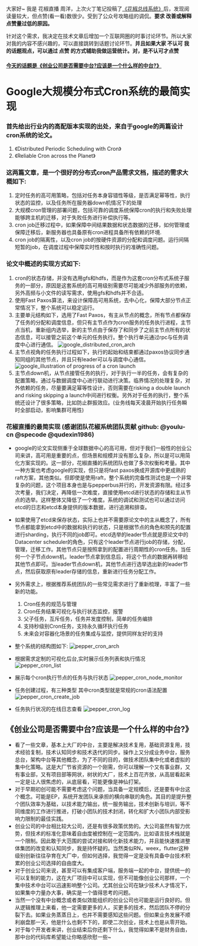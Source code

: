 大家好~ 我是 花椒直播 周洋，上次火丁笔记投稿了[《花椒总线系统》](http://mp.weixin.qq.com/s?__biz=Mzg5NTEzODk4Mg==&mid=2247483688&idx=1&sn=7285e38c876c068bc6cd6dbe55ec5b6f&chksm=c015ace1f76225f78e6d199f8fd2d8c829e36df624ef81e8ff4a548aec3686539805b8ffa9b2#rd)后，发现阅读量较大，但点赞(看一看)数很少。受到了公众号攻略组的调侃。**要求 改善或解释 点赞量过低的原因。**

针对这个需求，我决定在技术文章后增加一个互联网圈的时事讨论环节。所以大家对我的内容不感兴趣的，可以直接跳转到话题讨论环节。**并且如果大家 不认可 我的话题观点，可以通过 点赞 的方式辅助我做运营统计。对，是不认可才点赞**

#### [今天的话题是《创业公司是否需要中台?应该是一个什么样的中台?》](#jump_zhongtai)

# Google大规模分布式Cron系统的最简实现

### 首先给出行业内的高配版本实现的出处，来自于google的两篇设计cron系统的论文。
1. 《Distributed Periodic Scheduling with Cron》
2. 《Reliable Cron across the Planet》

### 这两篇文章，是一个很好的分布式cron产品需求文档，描述的需求大概如下:

1. 定时任务的高可用策略，包括对任务本身容错性等级，是否满足幂等性，执行状态的监控，以及任务所在服务器down机情况下的处理
2. 大规模cron管理的部署问题，包括可靠的调度系统保障cron的执行和失败处理能够跨主机的迁移，对于失败任务进行补偿执行等。
3. cron job迁移过程中，如果保障中间结果数据和状态数据的迁移，如何管理或保障迁移后，新服务器也具备原有cron进程具备所有依赖的环境.
4. cron job的隔离性，以及cron job的按硬件资源的分配和调度问题。运行间隔短暂的job，在调度过程中保障实时性和按时执行的准确性问题。

### 论文中概述的实现方式如下:

1. cron的状态存储，并没有选用gfs和hdfs，而是作为这套cron分布式系统子服务的一部分，原因是这套系统的高可用级别需要尽可能减少外部服务的依赖，另外高频与小文件的读写需求，使用gfs和hdfs并不合适。
2. 使用Fast Paxos算法，来设计保障高可用系统，去中心化，保障大部分节点正常情况下，整个系统可以稳定运行。
3. 主要单元结构如下，选用了Fast Paxos，有主从节点的概念，所有节点都保存了任务的分配和调度信息，但只有主节点作为cron服务的任务执行进程，主节点当机，重新组内选举，新的主节点由于保存了和同步了之前主节点所有的状态信息，可以接管之前这个单元的任务执行。整个执行单元通过rpc与任务调度中心进行通信。
![google_distributed_cron_arch](http://static.s3.huajiao.com/Object.access/hj-video/Z29vZ2xlX2Rpc3RyaWJ1dGVkX2Nyb24uanBn)
4. 主节点视角的任务执行过程如下，执行的起始和结束都通过paxos协议同步通知同组的其他节点，并且只有leader可以与调度中心通信。
![google_illustration of progress of a cron launch](http://static.s3.huajiao.com/Object.access/hj-video/aWxsdXN0cmF0aW9uIG9mIHByb2dyZXNzIG9mIGEgY3JvbiBsYXVuY2guanBn)
5. 主节点down机，从节点接管任务的执行，对于执行一半的任务，会有复杂的配置策略，通过与数据调度中心进行联动进行决策。临界情况的处理复杂，对外依赖的任务，尽量要满足幂等性设计，否则需要在risking a double launch and risking skipping a launch中间进行权衡。另外对于任务的执行，整个系统还设计了很多策略，比如防止群振效应。(业务线每天凌晨开始执行任务瞬时全部启动，影响集群可用性)

### 花椒直播的最简实现 (感谢团队花椒系统团队贡献 github: @youlu-cn @specode @qudexin1986)
* google的论文实现侧重于全球数据中心的高可用，但对于我们一般性的创业公司来讲，高可用是重要的点，但场景和规模并没有那么复杂，所以是可以用简化方案实现的。这一部分，花椒直播的系统团队也做了多次权衡和考量。其中一种方案也考虑google的实现，但只是将fast paxos换成开源库中更成熟的raft方案，其他类似。但即使是使用raft，整个系统的完备性测试也是一个非常复杂的问题，这个项目本身也是与pepperbus并行的，开发资源有限。经过多次考量，我们决定，再降低一次难度，直接使用etcd进行状态的存储和主从节点的选举。这样整体又降低了一个难度。系统的调试和测试也可以通过访问etcd的日志和etcd本身提供的版本数据，进行追溯和排查。
* 如果使用了etcd来保存状态，实际上也并不需要原论文中的主从概念了，所有节点都能拿到etcd中的数据和执行的状态，只是根据节点的角色和预先的配置进行sharding，执行不同的job即可。etcd选举的leader节点就是原论文中的 Datacenter scheduler的角色，只有这个leader节点进行job的存储，分配，管理，迁移工作。其他节点只是按照拿到的配置进行周期性的cron任务。当任何一个子节点down机，leader节点拿到信息后，将这个节点的数据再转移给其他节点即可。当leader节点down机，其他节点进行选举选出新的leader节点，然后获取原有leader存储的信息，重新进行任务分配工作。
* 另外需求上，根据推荐系统团队的一些常见需求进行了重新梳理，丰富了一些新的功能。
	1. Cron任务的规范与管理
	2. Cron任务结果可视化与执行状态监控，报警
	3. 父子任务，互斥任务，任务并发度控制，简单的任务编排
	4. 支持秒级别Cron任务，支持永久循环执行任务
	5. 未来会对容器化场景的任务集成与监控，提供同样友好的支持

* 整个系统的结构图如下:
![pepper_cron_arch](http://static.s3.huajiao.com/Object.access/hj-video/cGVwcGVyX2Nyb25fYXJjaC5wbmc=)

* 根据需求定制的可视化后台,实时展示任务列表和执行情况
![pepper_cron_list](http://static.s3.huajiao.com/Object.access/hj-video/cGVwcGVyX2Nyb25fbGlzdC5wbmc=)

* 展示每个cron执行节点的任务与执行状态
![pepper_cron_node_monitor](http://static.s3.huajiao.com/Object.access/hj-video/cGVwcGVyX2Nyb25fbm9kZV9tb25pdG9yLnBuZw==)

* 任务创建过程，有三种类型 其中cron类型就是常规的cron语法配置
![pepper_cron_create_job](https://static.s3.huajiao.com/Object.access/hj-video/cGVwcGVyX2Nyb25fY3JlYXRlX2pvYi5wbmc=)

* 任务执行状况的在线日志查看
![pepper_cron_log](http://static.s3.huajiao.com/Object.access/hj-video/cGVwcGVyX2Nyb25fbG9nLmpwZWc=)



<a id="jump_zhongtai"></a>
## 《创业公司是否需要中台?应该是一个什么样的中台?》
  * 看了一些文章，基本上大厂的中台，主要是解决技术复用，基础资源复用，技术经验复制，技术认知同步和技术迭代的同步。操作上又分成业务中台，服务总台，架构中台等其他概念，为了不同的目的，做技术团队集中化或者虚拟的集中化策略。这是大厂节省资源的一个刚需，你可以理解一个又有事业群，又有事业部，又有项目部等网状，树状的大厂，技术上百花齐放，从高层看起来一定是让人很焦虑的，从底层看，可能更像是神仙打架。
  * 对于早期初创可能不需要考虑这个问题，当具备一定规模后，还是要有中台这个概念。可能是EP，系统开发团队来承担的横向串联的角色。其目的是提升整个团队效率为基础，以技术能力输出，统一服务输出，技术创新与培训，等不同维度的工作进行推进，打破小团队的技术封闭，转化和扩大小团队内部受影响力限制的最佳实践。
  * 创业公司的中台相比较大公司，还是有很多政策优势的。大公司虽然有智力优势，但技术的标准化意味着自由度被控制在一定范围内，比如语言技术栈就是一个限制。因此敢于大范围的尝试对接和转化新技术能力，并且能快速推进整体集团的改变和认知同步，我是持怀疑的。当然类似RN，weex，flutter这种级别创新往往孕育在大厂中，但如何选择，我觉得一定是没有具备中台技术积累的创业公司选择的自由度大。
  * 对于创业公司来说，甚至可以有集成客户端，服务端一起的中台，提供统一的可以复制的能力，这在大厂项目中可以实现，但不可能像创业公司那样，一个集中技术中台可以迅速影响整个公司。尤其创业公司在缺少技术人才情况下，如果集中力量办大事，确实是一个值得思考的问题。
  * 当然一个没有中台概念或者类似效能组织的创业公司也可能是运行良好的。但从逻辑推理上来看，他一定需要更多的人，买更多的技术，然后团队不停的分裂下去。如果业务蒸蒸日上，也并不需要感知这些问题。但如果业务发展不顺利崩盘那一天，他是什么也剩不下的，即使二次创业，技术上也是从零开始。
  * 对于每个开发者来讲，创业结束后你还剩下什么，我觉得如果不是财务自由，那中台的代码库希望能让你略感欣慰一些~ 





